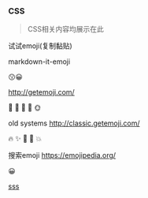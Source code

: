### CSS <Badge text="beta" type="warn"/> <Badge text="0.10.1+"/>

> CSS相关内容均展示在此 

试试emoji(复制黏贴)

markdown-it-emoji

:kissing::grinning:

http://getemoji.com/

🌺 🌸 🌼 🌻 🌞

old systems  http://classic.getemoji.com/

🔥 ✨ 🌟 💫 💥

搜索emoji    https://emojipedia.org/

😀



<DemoOne/>



[sss <OutboundLink/>](https://emojipedia.org/)